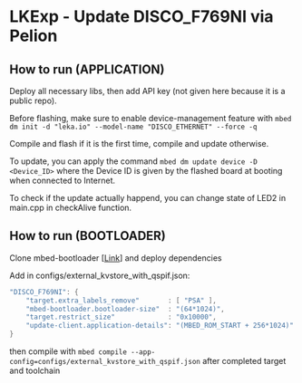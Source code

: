 # LKExp - Update DISCO_F769NI via Pelion

## How to run (APPLICATION)

Deploy all necessary libs, then add API key (not given here because it is a public repo).

Before flashing, make sure to enable device-management feature with `mbed dm init -d "leka.io" --model-name "DISCO_ETHERNET" --force -q` 

Compile and flash if it is the first time, compile and update otherwise.

To update, you can apply the command `mbed dm update device -D <Device_ID>` where the Device ID is given by the flashed board at booting when connected to Internet.

To check if the update actually happend, you can change state of LED2 in main.cpp in checkAlive function.

## How to run (BOOTLOADER)

Clone mbed-bootloader [[Link](https://github.com/ARMmbed/mbed-bootloader)] and deploy dependencies

Add in configs/external_kvstore_with_qspif.json:

```cpp
"DISCO_F769NI": {
    "target.extra_labels_remove"       : [ "PSA" ],
    "mbed-bootloader.bootloader-size"  : "(64*1024)",
    "target.restrict_size"             : "0x10000",
    "update-client.application-details": "(MBED_ROM_START + 256*1024)"
}
```

then compile with `mbed compile --app-config=configs/external_kvstore_with_qspif.json` after completed target and toolchain
